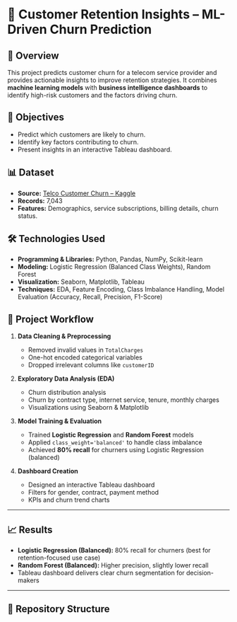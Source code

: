 # 📌 Customer Retention Insights – ML-Driven Churn Prediction

## 📖 Overview
This project predicts customer churn for a telecom service provider and provides actionable insights to improve retention strategies. It combines **machine learning models** with **business intelligence dashboards** to identify high-risk customers and the factors driving churn.

## 🎯 Objectives
- Predict which customers are likely to churn.
- Identify key factors contributing to churn.
- Present insights in an interactive Tableau dashboard.

## 📊 Dataset
- **Source:** [Telco Customer Churn – Kaggle](https://www.kaggle.com/datasets/blastchar/telco-customer-churn)  
- **Records:** 7,043  
- **Features:** Demographics, service subscriptions, billing details, churn status.

## 🛠 Technologies Used
- **Programming & Libraries:** Python, Pandas, NumPy, Scikit-learn
- **Modeling:** Logistic Regression (Balanced Class Weights), Random Forest
- **Visualization:** Seaborn, Matplotlib, Tableau
- **Techniques:** EDA, Feature Encoding, Class Imbalance Handling, Model Evaluation (Accuracy, Recall, Precision, F1-Score)

## 🔄 Project Workflow
1. **Data Cleaning & Preprocessing**
   - Removed invalid values in `TotalCharges`
   - One-hot encoded categorical variables
   - Dropped irrelevant columns like `customerID`

2. **Exploratory Data Analysis (EDA)**
   - Churn distribution analysis
   - Churn by contract type, internet service, tenure, monthly charges
   - Visualizations using Seaborn & Matplotlib

3. **Model Training & Evaluation**
   - Trained **Logistic Regression** and **Random Forest** models
   - Applied `class_weight='balanced'` to handle class imbalance
   - Achieved **80% recall** for churners using Logistic Regression (balanced)

4. **Dashboard Creation**
   - Designed an interactive Tableau dashboard
   - Filters for gender, contract, payment method
   - KPIs and churn trend charts

---

## 📈 Results
- **Logistic Regression (Balanced):** 80% recall for churners (best for retention-focused use case)
- **Random Forest (Balanced):** Higher precision, slightly lower recall
- Tableau dashboard delivers clear churn segmentation for decision-makers

---

## 📂 Repository Structure

